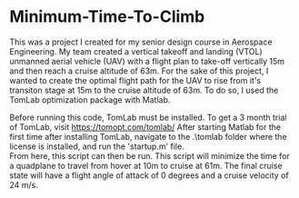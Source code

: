 # Minimum-Time-To-Climb

This was a project I created for my senior design course in Aerospace Engineering. My team created a vertical takeoff and landing (VTOL) unmanned aerial vehicle (UAV) with a flight plan to take-off vertically 15m and then reach a cruise altitude of 63m. For the sake of this project, I wanted to create the optimal flight path for the UAV to rise from it's transiton stage at 15m to the cruise altitude of 63m. To do so, I used the TomLab optimization package with Matlab.

Before running this code, TomLab must be installed. To get a 3 month trial of TomLab, visit https://tomopt.com/tomlab/ After starting Matlab for the first time after installing TomLab, navigate to the .\tomlab folder where the license is installed, and run the 'startup.m' file.    
From here, this script can then be run. This script will minimize the time for a quadplane to travel from hover at 10m to cruise at 61m. The final cruise state will have a flight angle of attack of 0 degrees and a cruise velocity of 24 m/s.           
